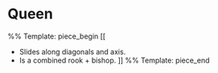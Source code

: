 # Queen

%% Template: piece_begin
[[
* Slides along diagonals and axis.
* Is a combined rook + bishop.
]]
%% Template: piece_end
